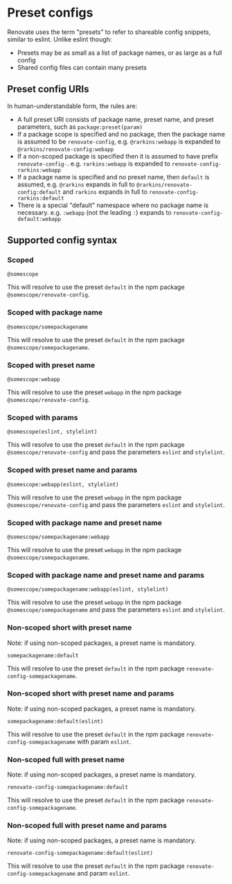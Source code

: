 # Preset configs

Renovate uses the term "presets" to refer to shareable config snippets, similar to eslint. Unlike eslint though:

-   Presets may be as small as a list of package names, or as large as a full config
-   Shared config files can contain many presets

## Preset config URIs

In human-understandable form, the rules are:

-   A full preset URI consists of package name, preset name, and preset parameters, such as `package:preset(param)`
-   If a package scope is specified and no package, then the package name is assumed to be `renovate-config`, e.g. `@rarkins:webapp` is expanded to `@rarkins/renovate-config:webapp`
-   If a non-scoped package is specified then it is assumed to have prefix `renovate-config-`. e.g. `rarkins:webapp` is expanded to `renovate-config-rarkins:webapp`
-   If a package name is specified and no preset name, then `default` is assumed, e.g. `@rarkins` expands in full to `@rarkins/renovate-config:default` and `rarkins` expands in full to `renovate-config-rarkins:default`
-   There is a special "default" namespace where no package name is necessary. e.g. `:webapp` (not the leading `:`) expands to `renovate-config-default:webapp`

## Supported config syntax

### Scoped

```
@somescope
```

This will resolve to use the preset `default` in the npm package `@somescope/renovate-config`.

### Scoped with package name

```
@somescope/somepackagename
```

This will resolve to use the preset `default` in the npm package `@somescope/somepackagename`.

### Scoped with preset name

```
@somescope:webapp
```

This will resolve to use the preset `webapp` in the npm package `@somescope/renovate-config`.

### Scoped with params

```
@somescope(eslint, stylelint)
```

This will resolve to use the preset `default` in the npm package `@somescope/renovate-config` and pass the parameters `eslint` and `stylelint`.

### Scoped with preset name and params

```
@somescope:webapp(eslint, stylelint)
```

This will resolve to use the preset `webapp` in the npm package `@somescope/renovate-config` and pass the parameters `eslint` and `stylelint`.

### Scoped with package name and preset name

```
@somescope/somepackagename:webapp
```

This will resolve to use the preset `webapp` in the npm package `@somescope/somepackagename`.

### Scoped with package name and preset name and params

```
@somescope/somepackagename:webapp(eslint, stylelint)
```

This will resolve to use the preset `webapp` in the npm package `@somescope/somepackagename` and pass the parameters `eslint` and `stylelint`.

### Non-scoped short with preset name

Note: if using non-scoped packages, a preset name is mandatory.

```
somepackagename:default
```

This will resolve to use the preset `default` in the npm package `renovate-config-somepackagename`.

### Non-scoped short with preset name and params

Note: if using non-scoped packages, a preset name is mandatory.

```
somepackagename:default(eslint)
```

This will resolve to use the preset `default` in the npm package `renovate-config-somepackagename` with param `eslint`.

### Non-scoped full with preset name

Note: if using non-scoped packages, a preset name is mandatory.

```
renovate-config-somepackagename:default
```

This will resolve to use the preset `default` in the npm package `renovate-config-somepackagename`.

### Non-scoped full with preset name and params

Note: if using non-scoped packages, a preset name is mandatory.

```
renovate-config-somepackagename:default(eslint)
```

This will resolve to use the preset `default` in the npm package `renovate-config-somepackagename` and param `eslint`.
